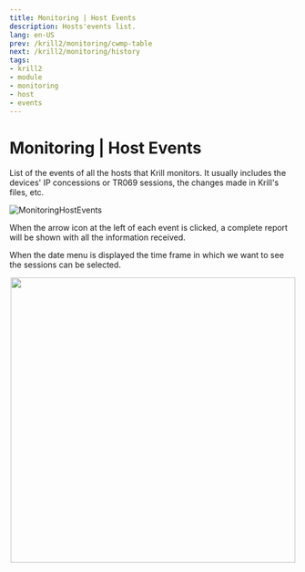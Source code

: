 ```yaml
---
title: Monitoring | Host Events
description: Hosts'events list.
lang: en-US
prev: /krill2/monitoring/cwmp-table
next: /krill2/monitoring/history
tags:
- krill2
- module
- monitoring
- host
- events
---
```

# Monitoring | Host Events

List of the events of all the hosts that Krill monitors. It usually includes the devices' IP concessions or TR069 sessions, the changes made in Krill's files, etc. 

![MonitoringHostEvents](@images/krill2/monitoring/0901.png)

When the arrow icon at the left of each event is clicked, a complete report will be shown with all the information received. 

When the date menu is displayed the time frame in which we want to see the sessions can be selected.

<p align="center"><img src="@images/krill2/monitoring/0902.png" max-width=30% width=500;></p>
